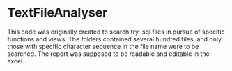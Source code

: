 # TextFileAnalyser
This code was originally created to search try .sql files in pursue of specific functions and views. The folders contained several hundred files, and only those with specific character sequence in the file name were to be searched. The report was supposed to be readable and editable in the excel.
